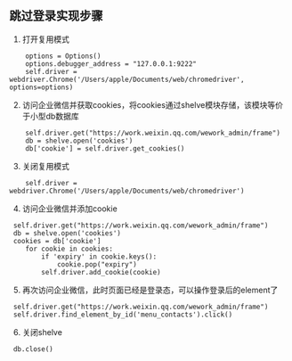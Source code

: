 ## 跳过登录实现步骤
1. 打开复用模式
```python3
    options = Options()
    options.debugger_address = "127.0.0.1:9222"
    self.driver = webdriver.Chrome('/Users/apple/Documents/web/chromedriver', options=options)
```
2. 访问企业微信并获取cookies，将cookies通过shelve模块存储，该模块等价于小型db数据库
```python3
    self.driver.get("https://work.weixin.qq.com/wework_admin/frame")
    db = shelve.open('cookies')
    db['cookie'] = self.driver.get_cookies()
```
3. 关闭复用模式
```python3
    self.driver = webdriver.Chrome('/Users/apple/Documents/web/chromedriver')
```
4. 访问企业微信并添加cookie
```
 self.driver.get("https://work.weixin.qq.com/wework_admin/frame")
 db = shelve.open('cookies')
 cookies = db['cookie']
    for cookie in cookies:
        if 'expiry' in cookie.keys():
            cookie.pop("expiry")
        self.driver.add_cookie(cookie)
```
5. 再次访问企业微信，此时页面已经是登录态，可以操作登录后的element了
```python3
 self.driver.get("https://work.weixin.qq.com/wework_admin/frame")
 self.driver.find_element_by_id('menu_contacts').click()
```
6. 关闭shelve
```python3
 db.close()
```
